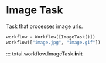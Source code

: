 # Image Task

Task that processes image urls.

```python
workflow = Workflow([ImageTask()])
workflow(["image.jpg", "image.gif"])
```

::: txtai.workflow.ImageTask.__init__
